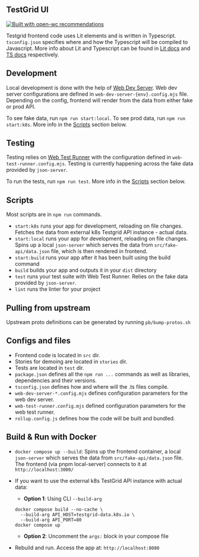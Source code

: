 ## TestGrid UI

[![Built with open-wc recommendations](https://img.shields.io/badge/built%20with-open--wc-blue.svg)](https://github.com/open-wc)

Testgrid frontend code uses Lit elements and is written in Typescript. `tsconfig.json` specifies where and how the Typescript will be compiled to Javascript.
More info about Lit and Typescript can be found in [Lit docs](https://lit.dev/) and [TS docs](https://www.typescriptlang.org/) respectively.

## Development
Local development is done with the help of [Web Dev Server](https://modern-web.dev/docs/dev-server/overview/). Web dev server configurations are defined in `web-dev-server-{env}.config.mjs` file. Depending on the config, frontend will render from the data from either fake or prod API. 

To see fake data, run `npm run start:local`. To see prod data, run `npm run start:k8s`. More info in the [Scripts](#scripts) section below.

## Testing
Testing relies on [Web Test Runner](https://modern-web.dev/docs/test-runner/overview/) with the configuration defined in `web-test-runner.config.mjs`. Testing is currently happening across the fake data provided by `json-server`.

To run the tests, run `npm run test`. More info in the [Scripts](#scripts) section below.

## Scripts

Most scripts are in `npm run` commands.

- `start:k8s` runs your app for development, reloading on file changes. Fetches the data from external k8s Testgrid API instance - actual data.
- `start:local` runs your app for development, reloading on file changes. Spins up a local `json-server` which serves the data from `src/fake-api/data.json` file, which is then rendered in frontend.
- `start:build` runs your app after it has been built using the build command
- `build` builds your app and outputs it in your `dist` directory
- `test` runs your test suite with Web Test Runner. Relies on the fake data provided by `json-server`.
- `lint` runs the linter for your project

## Pulling from upstream

Upstream proto definitions can be generated by running `pb/bump-protos.sh`

## Configs and files
- Frontend code is located in `src` dir.
- Stories for demoing are located in `stories` dir.
- Tests are located in `test` dir.
- `package.json` defines all the `npm run ...` commands as well as libraries, dependencies and their versions.
- `tsconfig.json` defines how and where will the .ts files compile.
- `web-dev-server-*.config.mjs` defines configuration parameters for the web dev server.
- `web-test-runner.config.mjs` defined configuration parameters for the web test runner.
- `rollup.config.js` defines how the code will be built and bundled.

## Build & Run with Docker

- `docker compose up --build`: Spins up the frontend container, a local `json-server` which serves the data from `src/fake-api/data.json` file. The frontend (via pnpm local-server) connects to it at `http://localhost:3000/`

- If you want to use the external k8s TestGrid API instance with actual data:
  - **Option 1**: Using CLI `--build-arg`
  ```
  docker compose build --no-cache \
    --build-arg API_HOST=testgrid-data.k8s.io \
    --build-arg API_PORT=80
  docker compose up
  ```
  - **Option 2**: Uncomment the `args:` block in your compose file
- Rebuild and run. Access the app at: `http://localhost:8080`
